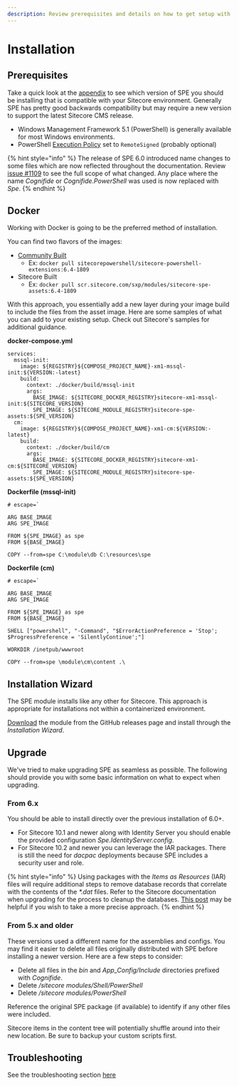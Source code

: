```yaml
---
description: Review prerequisites and details on how to get setup with SPE.
---
```


# Installation

## Prerequisites

Take a quick look at the [appendix](../appendix/README.md) to see which version of SPE you should be installing that is compatible with your Sitecore environment. Generally SPE has pretty good backwards compatibility but may require a new version to support the latest Sitecore CMS release.

 
* Windows Management Framework 5.1 (PowerShell) is generally available for most Windows environments. 
* PowerShell [Execution Policy](https://technet.microsoft.com/en-us/library/ee176961.aspx) set to `RemoteSigned` \(probably optional\)

{% hint style="info" %}
The release of SPE 6.0 introduced name changes to some files which are now reflected throughout the documentation. Review [issue #1109](https://github.com/SitecorePowerShell/Console/issues/1109) to see the full scope of what changed. Any place where the name _Cognifide_ or _Cognifide.PowerShell_ was used is now replaced with _Spe_.
{% endhint %}

## Docker

Working with Docker is going to be the preferred method of installation. 

You can find two flavors of the images:
* [Community Built](https://hub.docker.com/r/sitecorepowershell/sitecore-powershell-extensions)
  * Ex: `docker pull sitecorepowershell/sitecore-powershell-extensions:6.4-1809`
* Sitecore Built
  * Ex: `docker pull scr.sitecore.com/sxp/modules/sitecore-spe-assets:6.4-1809`

With this approach, you essentially add a new layer during your image build to include the files from the asset image. Here are some samples of what you can add to your existing setup. Check out Sitecore's samples for additional guidance.

**docker-compose.yml**

```text
services:
  mssql-init:
    image: ${REGISTRY}${COMPOSE_PROJECT_NAME}-xm1-mssql-init:${VERSION:-latest}
    build:
      context: ./docker/build/mssql-init
      args:
        BASE_IMAGE: ${SITECORE_DOCKER_REGISTRY}sitecore-xm1-mssql-init:${SITECORE_VERSION}
        SPE_IMAGE: ${SITECORE_MODULE_REGISTRY}sitecore-spe-assets:${SPE_VERSION}
  cm:
    image: ${REGISTRY}${COMPOSE_PROJECT_NAME}-xm1-cm:${VERSION:-latest}
    build:
      context: ./docker/build/cm
      args:
        BASE_IMAGE: ${SITECORE_DOCKER_REGISTRY}sitecore-xm1-cm:${SITECORE_VERSION}
        SPE_IMAGE: ${SITECORE_MODULE_REGISTRY}sitecore-spe-assets:${SPE_VERSION}
```

**Dockerfile (mssql-init)**

```text
# escape=`

ARG BASE_IMAGE
ARG SPE_IMAGE

FROM ${SPE_IMAGE} as spe
FROM ${BASE_IMAGE}

COPY --from=spe C:\module\db C:\resources\spe
```

**Dockerfile (cm)**

```text
# escape=`

ARG BASE_IMAGE
ARG SPE_IMAGE

FROM ${SPE_IMAGE} as spe
FROM ${BASE_IMAGE}

SHELL ["powershell", "-Command", "$ErrorActionPreference = 'Stop'; $ProgressPreference = 'SilentlyContinue';"]

WORKDIR /inetpub/wwwroot

COPY --from=spe \module\cm\content .\
```

## Installation Wizard

The SPE module installs like any other for Sitecore. This approach is appropriate for installations not within a containerized environment.

[Download](https://github.com/SitecorePowerShell/Console/releases) the module from the GitHub releases page and install through the _Installation Wizard_.

## Upgrade

We've tried to make upgrading SPE as seamless as possible. The following should provide you with some basic information on what to expect when upgrading.

### From 6.x

You should be able to install directly over the previous installation of 6.0+.

* For Sitecore 10.1 and newer along with Identity Server you should enable the provided configuration _Spe.IdentityServer.config_.
* For Sitecore 10.2 and newer you can leverage the IAR packages. There is still the need for *dacpac* deployments because SPE includes a security user and role.

{% hint style="info" %}
Using packages with the *Items as Resources* (IAR) files will require additional steps to remove database records that correlate with the contents of the _*.dat_ files. Refer to the Sitecore documentation when upgrading for the process to cleanup the databases. [This post](https://www.maartenwillebrands.nl/2022/02/15/sitecore-removing-iar-items-from-the-database/) may be helpful if you wish to take a more precise approach.
{% endhint %}

### From 5.x and older

These versions used a different name for the assemblies and configs. You may find it easier to delete all files originally distributed with SPE before installing a newer version. Here are a few steps to consider:

* Delete all files in the _bin_ and _App_Config/Include_ directories prefixed with *Cognifide*.
* Delete _/sitecore modules/Shell/PowerShell_
* Delete _/sitecore modules/PowerShell_

Reference the original SPE package (if available) to identify if any other files were included.

Sitecore items in the content tree will potentially shuffle around into their new location. Be sure to backup your custom scripts first.

## Troubleshooting

See the troubleshooting section [here](../troubleshooting.md)